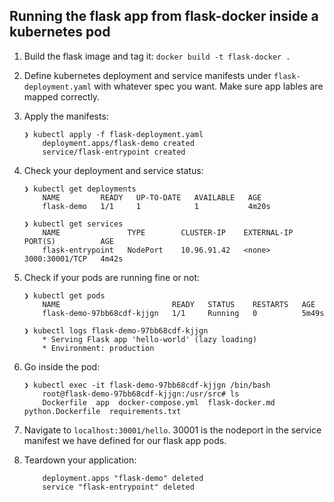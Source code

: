 ## Running the flask app from flask-docker inside a kubernetes pod

1.  Build the flask image and tag it:   `docker build -t flask-docker .`

2.  Define kubernetes deployment and service manifests under `flask-deployment.yaml` with whatever spec you want. Make sure app lables are mapped correctly.

3.  Apply the manifests:
    ```
    ❯ kubectl apply -f flask-deployment.yaml 
        deployment.apps/flask-demo created
        service/flask-entrypoint created

4.  Check your deployment and service status:
    ```
    ❯ kubectl get deployments
        NAME         READY   UP-TO-DATE   AVAILABLE   AGE
        flask-demo   1/1     1            1           4m20s
    
    ❯ kubectl get services
        NAME               TYPE        CLUSTER-IP    EXTERNAL-IP   PORT(S)          AGE
        flask-entrypoint   NodePort    10.96.91.42   <none>        3000:30001/TCP   4m42s

5.  Check if your pods are running fine or not:
    ```
    ❯ kubectl get pods
        NAME                         READY   STATUS    RESTARTS   AGE
        flask-demo-97bb68cdf-kjjgn   1/1     Running   0          5m49s
    
    ❯ kubectl logs flask-demo-97bb68cdf-kjjgn
        * Serving Flask app 'hello-world' (lazy loading)
        * Environment: production

6.  Go inside the pod: 
    ```
    ❯ kubectl exec -it flask-demo-97bb68cdf-kjjgn /bin/bash
        root@flask-demo-97bb68cdf-kjjgn:/usr/src# ls
        Dockerfile  app  docker-compose.yml  flask-docker.md  python.Dockerfile  requirements.txt

7.  Navigate to `localhost:30001/hello`. 30001 is the nodeport in the service manifest we have defined for our flask app pods.

8.  Teardown your application: 
    ```❯ kubectl delete -f flask-deployment.yaml
        deployment.apps "flask-demo" deleted
        service "flask-entrypoint" deleted